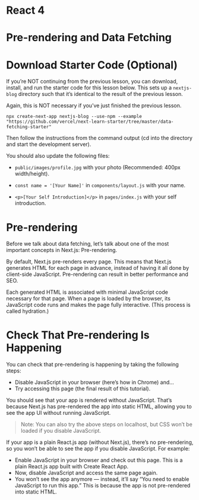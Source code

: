 # React 4

# Pre-rendering and Data Fetching


# Download Starter Code (Optional)
If you’re NOT continuing from the previous lesson, you can download, install, and run the starter code for this lesson below. This sets up a `nextjs-blog` directory such that it’s identical to the result of the previous lesson.

Again, this is NOT necessary if you’ve just finished the previous lesson.

```
npx create-next-app nextjs-blog --use-npm --example "https://github.com/vercel/next-learn-starter/tree/master/data-fetching-starter"
```

Then follow the instructions from the command output (cd into the directory and start the development server).

You should also update the following files:

* `public/images/profile.jpg` with your photo (Recommended: 400px width/height).
* `const name = '[Your Name]'` in `components/layout.js` with your name.

* `<p>[Your Self Introduction]</p>` in `pages/index.js` with your self introduction.

# Pre-rendering
Before we talk about data fetching, let’s talk about one of the most important concepts in Next.js: Pre-rendering.

By default, Next.js pre-renders every page. This means that Next.js generates HTML for each page in advance, instead of having it all done by client-side JavaScript. Pre-rendering can result in better performance and SEO.

Each generated HTML is associated with minimal JavaScript code necessary for that page. When a page is loaded by the browser, its JavaScript code runs and makes the page fully interactive. (This process is called hydration.)

# Check That Pre-rendering Is Happening
You can check that pre-rendering is happening by taking the following steps:

* Disable JavaScript in your browser (here’s how in Chrome) and…
* Try accessing this page (the final result of this tutorial).

You should see that your app is rendered without JavaScript. That’s because Next.js has pre-rendered the app into static HTML, allowing you to see the app UI without running JavaScript.

> Note: You can also try the above steps on localhost, but CSS won’t be loaded if you disable JavaScript.

If your app is a plain React.js app (without Next.js), there’s no pre-rendering, so you won’t be able to see the app if you disable JavaScript. For example:

* Enable JavaScript in your browser and check out this page. This is a plain React.js app built with Create React App.
* Now, disable JavaScript and access the same page again.
* You won’t see the app anymore — instead, it’ll say “You need to enable JavaScript to run this app.” This is because the app is not pre-rendered into static HTML.